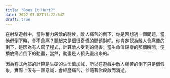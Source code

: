 ```yaml
---
title: "Does It Hurt?"
date: 2022-01-02T13:22:54Z
draft: true
---
```


在射擊遊戲中，當你奮力殺敵的時候，敵人痛苦的倒下，你是否想過一個問題，當他們倒下時，會不會痛？聽起來是個很奇怪的問題對吧，你肯定認為敵人會痛苦的倒下，是因為有人寫了程式，計算敵人受到的傷害，當生命值歸零的那個瞬間，便播放痛苦倒下的動畫，當然，動畫是人預先畫出來的。

因為程式內部的計算是生硬的生命值加減，所以在遊戲中敵人痛苦的倒下只是個假象，實際上沒有一個意識，會經歷痛苦，並隨著你殺敵而消逝。
